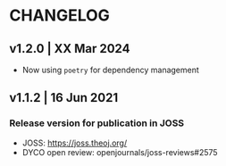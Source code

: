 # CHANGELOG

## v1.2.0 | XX Mar 2024

- Now using `poetry` for dependency management

## v1.1.2 | 16 Jun 2021

### Release version for publication in JOSS

- JOSS: https://joss.theoj.org/
- DYCO open review: openjournals/joss-reviews#2575
